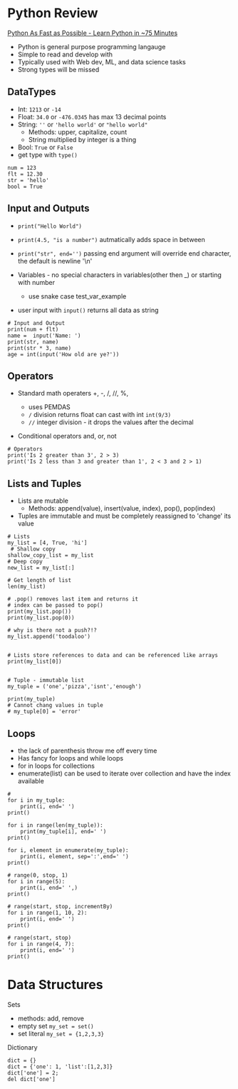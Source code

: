# Python Review
[Python As Fast as Possible - Learn Python in ~75 Minutes](https://www.youtube.com/watch?v=VchuKL44s6E)
- Python is general purpose programming langauge
- Simple to read and develop with
- Typically used with Web dev, ML, and data science tasks
- Strong types will be missed

## DataTypes
- Int: `1213` or `-14`
- Float: `34.0` or `-476.0345` has max 13 decimal points
- String: `''` or `'hello world'` or `"hello world"`
    - Methods: upper, capitalize, count
    - String  multiplied by integer is a thing
- Bool: `True` or `False`
- get type with `type()`

```
num = 123
flt = 12.30
str = 'hello'
bool = True
```

## Input and Outputs
- `print("Hello World")`
- `print(4.5, "is a number")` autmatically adds space in between
- `print("str", end='')` passing end argument will override end character, the default is newline '\n'
- Variables - no special characters in variables(other then _) or starting with number
    - use snake case test_var_example

- user input with `input()` returns all data as string
```
# Input and Output
print(num + flt)
name =  input('Name: ')
print(str, name)
print(str * 3, name)
age = int(input('How old are ye?'))
```

## Operators
- Standard math operaters +, -, /, //, %,   
    - uses PEMDAS
    -  `/` division returns float can cast with int `int(9/3)`
    - `//` integer division -  it drops the values after the decimal

- Conditional operators and, or, not
```
# Operators
print('Is 2 greater than 3', 2 > 3)
print('Is 2 less than 3 and greater than 1', 2 < 3 and 2 > 1)

```
## Lists and Tuples
- Lists are mutable
    - Methods: append(value), insert(value, index), pop(), pop(index)
- Tuples are immutable and must be completely reassigned to 'change' its value
```
# Lists
my_list = [4, True, 'hi'] 
 # Shallow copy
shallow_copy_list = my_list
# Deep copy
new_list = my_list[:] 

# Get length of list
len(my_list)

# .pop() removes last item and returns it
# index can be passed to pop()
print(my_list.pop()) 
print(my_list.pop(0)) 

# why is there not a push?!?
my_list.append('toodaloo') 


# Lists store references to data and can be referenced like arrays
print(my_list[0]) 


# Tuple - immutable list
my_tuple = ('one','pizza','isnt','enough')

print(my_tuple)
# Cannot chang values in tuple
# my_tuple[0] = 'error'
```
## Loops
- the lack of parenthesis throw me off every time
- Has fancy for loops and while loops
- for in loops for collections 
- enumerate(list) can be used to iterate over collection and have the index available
```
# 
for i in my_tuple:
    print(i, end=' ')
print()

for i in range(len(my_tuple)):
    print(my_tuple[i], end=' ')
print()

for i, element in enumerate(my_tuple):
    print(i, element, sep=':',end=' ')
print()

# range(0, stop, 1)
for i in range(5):
    print(i, end=' ',)
print()

# range(start, stop, incrementBy)
for i in range(1, 10, 2):
    print(i, end=' ')
print()

# range(start, stop)
for i in range(4, 7):
    print(i, end=' ')
print()
```

# Data Structures
Sets
- methods: add, remove
- empty set `my_set = set()`
- set literal `my_set = {1,2,3,3}`

Dictionary
```
dict = {}
dict = {'one': 1, 'list':[1,2,3]}
dict['one'] = 2;
del dict['one']
````